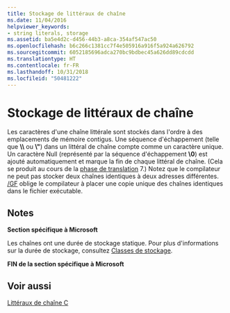 ```yaml
---
title: Stockage de littéraux de chaîne
ms.date: 11/04/2016
helpviewer_keywords:
- string literals, storage
ms.assetid: ba5e4d2c-d456-44b3-a8ca-354af547ac50
ms.openlocfilehash: b6c266c1381cc7f4e505916a916f5a924a626792
ms.sourcegitcommit: 6052185696adca270bc9bdbec45a626dd89cdcdd
ms.translationtype: HT
ms.contentlocale: fr-FR
ms.lasthandoff: 10/31/2018
ms.locfileid: "50481222"
---
```

# <a name="storage-of-string-literals"></a>Stockage de littéraux de chaîne

Les caractères d'une chaîne littérale sont stockés dans l'ordre à des emplacements de mémoire contigus. Une séquence d'échappement (telle que **\\\\** ou **\\"**) dans un littéral de chaîne compte comme un caractère unique. Un caractère Null (représenté par la séquence d'échappement **\0**) est ajouté automatiquement et marque la fin de chaque littéral de chaîne. (Cela se produit au cours de la [phase de translation](../preprocessor/phases-of-translation.md) 7.) Notez que le compilateur ne peut pas stocker deux chaînes identiques à deux adresses différentes. [/GF](../build/reference/gf-eliminate-duplicate-strings.md) oblige le compilateur à placer une copie unique des chaînes identiques dans le fichier exécutable.

## <a name="remarks"></a>Notes

**Section spécifique à Microsoft**

Les chaînes ont une durée de stockage statique. Pour plus d'informations sur la durée de stockage, consultez [Classes de stockage](../c-language/c-storage-classes.md).

**FIN de la section spécifique à Microsoft**

## <a name="see-also"></a>Voir aussi

[Littéraux de chaîne C](../c-language/c-string-literals.md)